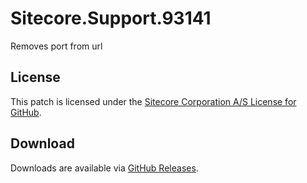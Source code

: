 # Sitecore.Support.93141
Removes port from url

## License  
This patch is licensed under the [Sitecore Corporation A/S License for GitHub](https://github.com/sitecoresupport/Sitecore.Support.93141/blob/master/LICENSE).  

## Download  
Downloads are available via [GitHub Releases](https://github.com/sitecoresupport/Sitecore.Support.93141/releases).  
